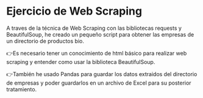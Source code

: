 # Ejercicio de Web Scraping

A traves de la técnica de Web Scraping con las bibliotecas requests y BeautifulSoup, he creado un pequeño script para obtener
las empresas de un directorio de productos bio.

👉Es necesario tener un conocimiento de html básico para realizar web scraping y entender como usar la biblioteca BeautifulSoup.

👉También he usado Pandas para guardar los datos extraidos del directorio de empresas y poder guardarlos en un archivo de Excel para su posterior tratamiento.
